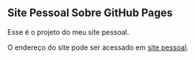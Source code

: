 ## Site Pessoal Sobre GitHub Pages

Esse é o projeto do meu site pessoal. 

O endereço do site pode ser acessado em [site pessoal](https://jesimar.github.io/site/).
